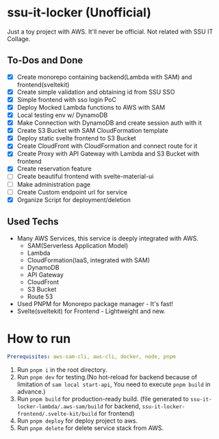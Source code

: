 # ssu-it-locker (Unofficial)

Just a toy project with AWS. It'll never be official. Not related with SSU IT Collage.

## To-Dos and Done

- [X] Create monorepo containing backend(Lambda with SAM) and frontend(sveltekit)
- [X] Create simple validation and obtaining id from SSU SSO
- [X] Simple frontend with sso login PoC
- [X] Deploy Mocked Lambda functions to AWS with SAM
- [X] Local testing env w/ DynamoDB
- [X] Make Connection with DynamoDB and create session auth with it
- [X] Create S3 Bucket with SAM CloudFormation template
- [X] Deploy static svelte frontend to S3 Bucket
- [X] Create CloudFront with CloudFormation and connect route for it
- [X] Create Proxy with API Gateway with Lambda and S3 Bucket with frontend
- [X] Create reservation feature
- [ ] Create beautiful frontend with svelte-material-ui
- [ ] Make administration page
- [ ] Create Custom endpoint url for service
- [X] Organize Script for deployment/deletion

## Used Techs

* Many AWS Services, this service is deeply integrated with AWS.
    * SAM(Serverless Application Model)
    * Lambda
    * CloudFormation(IaaS, integrated with SAM)
    * DynamoDB
    * API Gateway
    * CloudFront
    * S3 Bucket
    * Route 53
* Used PNPM for Monorepo package manager - It's fast!
* Svelte(sveltekit) for Frontend - Lightweight and new.

# How to run

```yaml
Prerequisites: aws-sam-cli, aws-cli, docker, node, pnpm
```

1. Run `pnpm i` in the root directory.
2. Run `pnpm dev` for testing.(No hot-reload for backend because of limitation of `sam local start-api`, You need to
   execute `pnpm build` in advance.)
3. Run `pnpm build` for production-ready build. (file generated to `ssu-it-locker-lambda/.aws-sam/build` for
   backend, `ssu-it-locker-frontend/.svelte-kit/build` for frontend)
4. Run `pnpm deploy` for deploy project to aws.
5. Run `pnpm delete` for delete service stack from AWS.